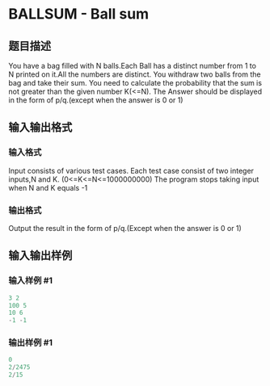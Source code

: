 # BALLSUM - Ball sum

## 题目描述

You have a bag filled with N balls.Each Ball has a distinct number from 1 to N printed on it.All the numbers are distinct. You withdraw two balls from the bag and take their sum. You need to calculate the probability that the sum is not greater than the given number K(<=N). The Answer should be displayed in the form of p/q.(except when the answer is 0 or 1)

## 输入输出格式

### 输入格式

Input consists of various test cases. Each test case consist of two integer inputs,N and K. (0<=K<=N<=1000000000) The program stops taking input when N and K equals -1

### 输出格式

Output the result in the form of p/q.(Except when the answer is 0 or 1)

## 输入输出样例

### 输入样例 #1

```cpp
3 2
100 5
10 6
-1 -1
```


### 输出样例 #1

```cpp
0
2/2475
2/15
```


